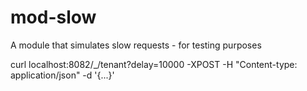# mod-slow

A module that simulates slow requests - for testing purposes

curl localhost:8082/_/tenant?delay=10000 -XPOST -H "Content-type: application/json" -d '{...}'
